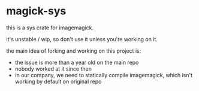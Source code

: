 # magick-sys

this is a sys crate for imagemagick.

it's unstable / wip, so don't use it unless you're working on it.

the main idea of forking and working on this project is:
- the issue is more than a year old on the main repo
- nobody worked at it since then
- in our company, we need to statically compile imagemagick, which isn't working by default on original repo